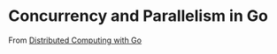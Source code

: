 # Concurrency and Parallelism in Go

From [Distributed Computing with Go](https://www.packtpub.com/application-development/distributed-computing-go)
